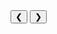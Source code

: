 <div class="slider">
  <div class="slides">
    <div class="slide"><img src="https://file.hstatic.net/200000503583/file/anh-di-bien-chup-sau-lung-_15__a19a0d1be5bd4d8b8c27e4337ad488a3.jpg" alt="Image 1" width="800"></div>
    <div class="slide"><img src="https://file.hstatic.net/200000503583/file/anh-di-bien-chup-sau-lung-_15__a19a0d1be5bd4d8b8c27e4337ad488a3.jpg" alt="Image 2" width="800"></div>
    <div class="slide"><img src="https://file.hstatic.net/200000503583/file/anh-di-bien-chup-sau-lung-_15__a19a0d1be5bd4d8b8c27e4337ad488a3.jpg" alt ="Image 3" width="800"></div>
    <div class="slide"><img src="https://file.hstatic.net/200000503583/file/anh-di-bien-chup-sau-lung-_15__a19a0d1be5bd4d8b8c27e4337ad488a3.jpg" alt="Image 4" width="800"></div>
    <div class="slide"><img src="https://file.hstatic.net/200000503583/file/anh-di-bien-chup-sau-lung-_15__a19a0d1be5bd4d8b8c27e4337ad488a3.jpg" alt="Image 5" width="800"></div>
  </div>
  <button class="prev">❮</button>
  <button class="next">❯</button>
</div>

<style>
.slider {
  position: relative;
  max-width: 800px;
  margin: auto;
  overflow: hidden;
}

.slides {
  display: flex;
  transition: transform 0.5s ease;
}

.slide {
  min-width: 100%;
  transition: opacity 0.5s ease;
  opacity: 0;
}

.slide.active {
  opacity: 1;
}
</style>
